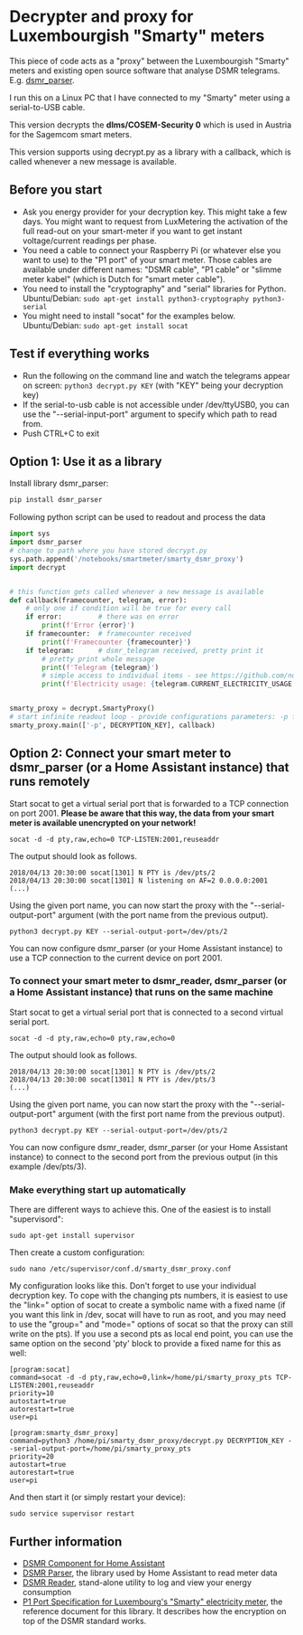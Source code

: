 # Decrypter and proxy for Luxembourgish "Smarty" meters

This piece of code acts as a "proxy" between the Luxembourgish "Smarty" meters and existing open source software that analyse DSMR telegrams. E.g. [dsmr_parser](https://github.com/ndokter/dsmr_parser).

I run this on a Linux PC that I have connected to my "Smarty" meter using a serial-to-USB cable.

This version decrypts the **dlms/COSEM-Security 0** which is used in Austria for the Sagemcom smart meters.

This version supports using decrypt.py as a library with a callback, which is called whenever a new message is available.

## Before you start

* Ask you energy provider for your decryption key. This might take a few days. You might want to request from LuxMetering the activation of the full read-out on your smart-meter if you want to get instant voltage/current readings per phase.
* You need a cable to connect your Raspberry Pi (or whatever else you want to use) to the "P1 port" of your smart meter. Those cables are available under different names: "DSMR cable", "P1 cable" or "slimme meter kabel" (which is Dutch for "smart meter cable").
* You need to install the "cryptography" and "serial" libraries for Python. Ubuntu/Debian: ``sudo apt-get install python3-cryptography python3-serial``
* You might need to install "socat" for the examples below. Ubuntu/Debian: ``sudo apt-get install socat``

## Test if everything works

* Run the following on the command line and watch the telegrams appear on screen: ``python3 decrypt.py KEY`` (with "KEY" being your decryption key)
* If the serial-to-usb cable is not accessible under /dev/ttyUSB0, you can use the "--serial-input-port" argument to specify which path to read from.
* Push CTRL+C to exit

## Option 1: Use it as a library

Install library dsmr_parser:
```bash
pip install dsmr_parser
```

Following python script can be used to readout and process the data

```python
import sys
import dsmr_parser
# change to path where you have stored decrypt.py
sys.path.append('/notebooks/smartmeter/smarty_dsmr_proxy')
import decrypt


# this function gets called whenever a new message is available
def callback(framecounter, telegram, error):
    # only one if condition will be true for every call
    if error:         # there was en error
        print(f'Error {error}')
    if framecounter:  # framecounter received
        print(f'Framecounter {framecounter}')
    if telegram:      # dsmr_telegram received, pretty print it
        # pretty print whole message
        print(f'Telegram {telegram}')
        # simple access to individual items - see https://github.com/ndokter/dsmr_parser
        print(f'Electricity usage: {telegram.CURRENT_ELECTRICITY_USAGE.value} {telegram.CURRENT_ELECTRICITY_USAGE.unit}')


smarty_proxy = decrypt.SmartyProxy()
# start infinite readout loop - provide configurations parameters: -p for processing and DECRYPTION_KEY
smarty_proxy.main(['-p', DECRYPTION_KEY], callback)
```

## Option 2: Connect your smart meter to dsmr_parser (or a Home Assistant instance) that runs remotely

Start socat to get a virtual serial port that is forwarded to a TCP connection on port 2001.
**Please be aware that this way, the data from your smart meter is available unencrypted on your network!**
```
socat -d -d pty,raw,echo=0 TCP-LISTEN:2001,reuseaddr
```

The output should look as follows. 
```
2018/04/13 20:30:00 socat[1301] N PTY is /dev/pts/2
2018/04/13 20:30:00 socat[1301] N listening on AF=2 0.0.0.0:2001
(...)
```

Using the given port name, you can now start the proxy with the "--serial-output-port" argument (with the port name from the previous output).
```
python3 decrypt.py KEY --serial-output-port=/dev/pts/2
```

You can now configure dsmr_parser (or your Home Assistant instance) to use a TCP connection to the current device on port 2001.

### To connect your smart meter to dsmr_reader, dsmr_parser (or a Home Assistant instance) that runs on the same machine

Start socat to get a virtual serial port that is connected to a second virtual serial port.
```
socat -d -d pty,raw,echo=0 pty,raw,echo=0
```

The output should look as follows. 
```
2018/04/13 20:30:00 socat[1301] N PTY is /dev/pts/2
2018/04/13 20:30:00 socat[1301] N PTY is /dev/pts/3
(...)
```

Using the given port name, you can now start the proxy with the "--serial-output-port" argument (with the first port name from the previous output).
```
python3 decrypt.py KEY --serial-output-port=/dev/pts/2
```

You can now configure dsmr_reader, dsmr_parser (or your Home Assistant instance) to connect to the second port from the previous output (in this example /dev/pts/3).

### Make everything start up automatically

There are different ways to achieve this. One of the easiest is to install "supervisord":

```
sudo apt-get install supervisor
```

Then create a custom configuration:

```
sudo nano /etc/supervisor/conf.d/smarty_dsmr_proxy.conf
```

My configuration looks like this. Don't forget to use your individual decryption key. To cope with the changing pts numbers, it is easiest to use the "link=" option of socat to create a symbolic name with a fixed name (if you want this link in /dev, socat will have to run as root, and you may need to use the "group=" and "mode=" options of socat so that the proxy can still write on the pts). If you use a second pts as local end point, you can use the same option on the second 'pty' block to provide a fixed name for this as well:

```
[program:socat]
command=socat -d -d pty,raw,echo=0,link=/home/pi/smarty_proxy_pts TCP-LISTEN:2001,reuseaddr
priority=10
autostart=true
autorestart=true
user=pi

[program:smarty_dsmr_proxy]
command=python3 /home/pi/smarty_dsmr_proxy/decrypt.py DECRYPTION_KEY --serial-output-port=/home/pi/smarty_proxy_pts
priority=20
autostart=true
autorestart=true
user=pi
```

And then start it (or simply restart your device):
```
sudo service supervisor restart
```

## Further information

* [DSMR Component for Home Assistant](https://www.home-assistant.io/components/sensor.dsmr/)
* [DSMR Parser](https://github.com/ndokter/dsmr_parser), the library used by Home Assistant to read meter data
* [DSMR Reader](http://dsmr-reader.readthedocs.io/en/latest/), stand-alone utility to log and view your energy consumption
* [P1 Port Specification for Luxembourg's "Smarty" electricity meter](https://smarty.creos.net/wp-content/uploads/P1PortSpecification.pdf), the reference document for this library. It describes how the encryption on top of the DSMR standard works.
